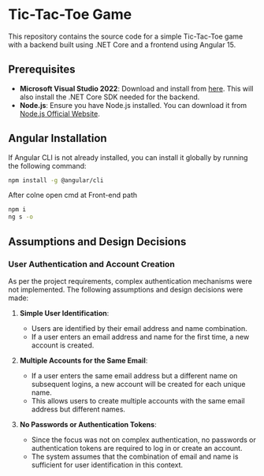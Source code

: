 # Tic-Tac-Toe Game

This repository contains the source code for a simple Tic-Tac-Toe game with a backend built using .NET Core and a frontend using Angular 15.

## Prerequisites

- **Microsoft Visual Studio 2022**: Download and install from [here](https://visualstudio.microsoft.com/thank-you-downloading-visual-studio/?sku=Professional&channel=Release&version=VS2022&source=VSLandingPage&cid=2030&passive=false). This will also install the .NET Core SDK needed for the backend.
- **Node.js**: Ensure you have Node.js installed. You can download it from [Node.js Official Website](https://nodejs.org/).

## Angular Installation

If Angular CLI is not already installed, you can install it globally by running the following command:

```bash
npm install -g @angular/cli
```
After colne open cmd at Front-end path
```bash
npm i
ng s -o
```
## Assumptions and Design Decisions

### User Authentication and Account Creation

As per the project requirements, complex authentication mechanisms were not implemented. The following assumptions and design decisions were made:

1. **Simple User Identification**:
   - Users are identified by their email address and name combination. 
   - If a user enters an email address and name for the first time, a new account is created.

2. **Multiple Accounts for the Same Email**:
   - If a user enters the same email address but a different name on subsequent logins, a new account will be created for each unique name.
   - This allows users to create multiple accounts with the same email address but different names.

3. **No Passwords or Authentication Tokens**:
   - Since the focus was not on complex authentication, no passwords or authentication tokens are required to log in or create an account.
   - The system assumes that the combination of email and name is sufficient for user identification in this context.


